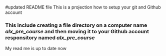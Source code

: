  #updated README file This is a projection how to setup your git and Github account
### This include creating a file directory on a computer name *alx_pre_course* and then moving it to your Github account responsitory named *alx_pre_course*
My read me is up to date now
